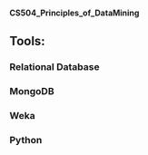 #### CS504_Principles_of_DataMining
## Tools: 
 ### Relational Database
 ### MongoDB
 ### Weka 
 ### Python 

